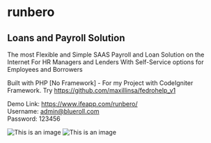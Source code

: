# runbero
## Loans and Payroll Solution

The most Flexible and Simple SAAS Payroll and Loan Solution on the Internet
For HR Managers and Lenders
With Self-Service options for Employees and Borrowers

Built with PHP [No Framework] - For my Project with CodeIgniter Framework. Try https://github.com/maxillinsa/fedrohelp_v1

Demo Link: https://www.ifeapp.com/runbero/ <br>
Username: admin@blueroll.com <br>
Password: 123456 <br>

![This is an image](https://www.ifeapp.com/runbero.PNG)
![This is an image](https://www.ifeapp.com/runbero2.PNG)
